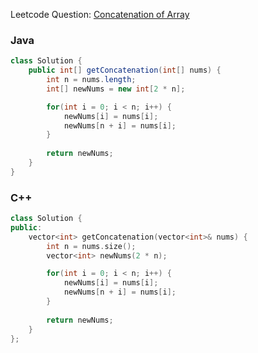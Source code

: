 Leetcode Question: [Concatenation of Array](https://leetcode.com/problems/concatenation-of-array/description/)

### Java
```java
class Solution {
    public int[] getConcatenation(int[] nums) {
        int n = nums.length;
        int[] newNums = new int[2 * n];

        for(int i = 0; i < n; i++) {
            newNums[i] = nums[i];
            newNums[n + i] = nums[i];
        }
        
        return newNums;
    }
}
```

### C++
```cpp
class Solution {
public:
    vector<int> getConcatenation(vector<int>& nums) {
        int n = nums.size();
        vector<int> newNums(2 * n);

        for(int i = 0; i < n; i++) {
            newNums[i] = nums[i];
            newNums[n + i] = nums[i];
        }
        
        return newNums;
    }
};
```
